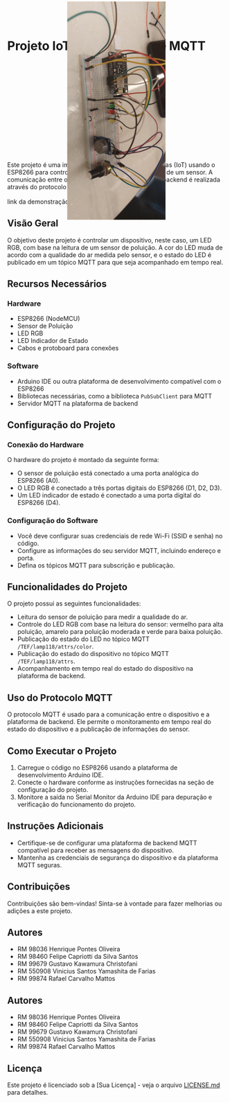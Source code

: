 # Projeto IoT com ESP8266 e MQTT
<img src="https://github.com/Pontessxx/Esp8266-IBM/blob/main/img-capa.jpg" style="transform: rotate(90deg);">
Este projeto é uma implementação de Internet das Coisas (IoT) usando o ESP8266 para controlar um dispositivo e coletar dados de um sensor. A comunicação entre o dispositivo e uma plataforma de backend é realizada através do protocolo MQTT.
<br>
<br>
link da demonstração : https://youtu.be/rdE8vRlFGoU

## Visão Geral

O objetivo deste projeto é controlar um dispositivo, neste caso, um LED RGB, com base na leitura de um sensor de poluição. A cor do LED muda de acordo com a qualidade do ar medida pelo sensor, e o estado do LED é publicado em um tópico MQTT para que seja acompanhado em tempo real.

## Recursos Necessários

### Hardware
- ESP8266 (NodeMCU)
- Sensor de Poluição
- LED RGB
- LED Indicador de Estado
- Cabos e protoboard para conexões

### Software
- Arduino IDE ou outra plataforma de desenvolvimento compatível com o ESP8266
- Bibliotecas necessárias, como a biblioteca `PubSubClient` para MQTT
- Servidor MQTT na plataforma de backend

## Configuração do Projeto

### Conexão do Hardware

O hardware do projeto é montado da seguinte forma:

- O sensor de poluição está conectado a uma porta analógica do ESP8266 (A0).
- O LED RGB é conectado a três portas digitais do ESP8266 (D1, D2, D3).
- Um LED indicador de estado é conectado a uma porta digital do ESP8266 (D4).

### Configuração do Software

- Você deve configurar suas credenciais de rede Wi-Fi (SSID e senha) no código.
- Configure as informações do seu servidor MQTT, incluindo endereço e porta.
- Defina os tópicos MQTT para subscrição e publicação.

## Funcionalidades do Projeto

O projeto possui as seguintes funcionalidades:

- Leitura do sensor de poluição para medir a qualidade do ar.
- Controle do LED RGB com base na leitura do sensor: vermelho para alta poluição, amarelo para poluição moderada e verde para baixa poluição.
- Publicação do estado do LED no tópico MQTT `/TEF/lamp118/attrs/color`.
- Publicação do estado do dispositivo no tópico MQTT `/TEF/lamp118/attrs`.
- Acompanhamento em tempo real do estado do dispositivo na plataforma de backend.

## Uso do Protocolo MQTT

O protocolo MQTT é usado para a comunicação entre o dispositivo e a plataforma de backend. Ele permite o monitoramento em tempo real do estado do dispositivo e a publicação de informações do sensor.

## Como Executar o Projeto

1. Carregue o código no ESP8266 usando a plataforma de desenvolvimento Arduino IDE.
2. Conecte o hardware conforme as instruções fornecidas na seção de configuração do projeto.
3. Monitore a saída no Serial Monitor da Arduino IDE para depuração e verificação do funcionamento do projeto.

## Instruções Adicionais

- Certifique-se de configurar uma plataforma de backend MQTT compatível para receber as mensagens do dispositivo.
- Mantenha as credenciais de segurança do dispositivo e da plataforma MQTT seguras.

## Contribuições

Contribuições são bem-vindas! Sinta-se à vontade para fazer melhorias ou adições a este projeto.

## Autores

- RM 98036 Henrique Pontes Oliveira
- RM 98460 Felipe Capriotti da Silva Santos
- RM 99679 Gustavo Kawamura Christofani
- RM 550908 Vinicius Santos Yamashita de Farias
- RM 99874 Rafael Carvalho Mattos


## Autores

- RM 98036 Henrique Pontes Oliveira
- RM 98460 Felipe Capriotti da Silva Santos
- RM 99679 Gustavo Kawamura Christofani
- RM 550908 Vinicius Santos Yamashita de Farias
- RM 99874 Rafael Carvalho Mattos

## Licença

Este projeto é licenciado sob a [Sua Licença] - veja o arquivo [LICENSE.md](LICENSE.md) para detalhes.




